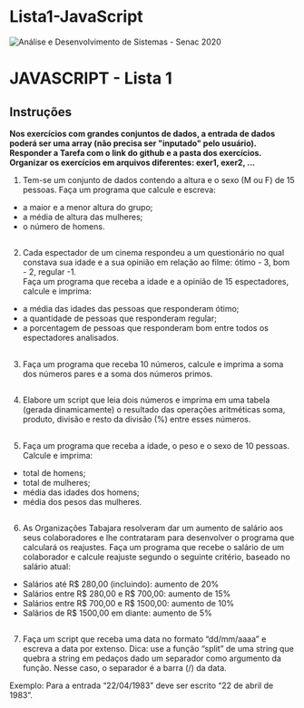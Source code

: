 # Lista1-JavaScript

![Análise e Desenvolvimento de Sistemas - Senac 2020](https://www.google.com/search?q=senac&rlz=1C1WZPD_enBR895BR895&sxsrf=ALeKk01mEGOCyT1Y-vtMjbzveKXb4VyFZA:1599504479032&source=lnms&tbm=isch&sa=X&ved=2ahUKEwie6KfC2tfrAhUyHLkGHTiUA74Q_AUoA3oECBwQBQ&biw=1366&bih=635#imgrc=c4oK8a1lzIIZnM)
##
# JAVASCRIPT - Lista 1

## Instruções

**Nos exercícios com grandes conjuntos de dados, a entrada de dados poderá ser uma array (não precisa ser "inputado" pelo usuário).  
Responder a Tarefa com o link do github e a pasta dos exercícios.  
Organizar os exercícios em arquivos diferentes: exer1, exer2, ...**  

1. Tem-se um conjunto de dados contendo a altura e o sexo (M ou F) de 15 pessoas. Faça um programa que calcule e escreva:  

-   a maior e a menor altura do grupo;
-   a média de altura das mulheres;
-   o número de homens.
##
2. Cada espectador de um cinema respondeu a um questionário no qual constava sua idade e a sua opinião em relação ao filme: ótimo - 3, bom - 2, regular -1.  
Faça um programa que receba a idade e a opinião de 15 espectadores, calcule e imprima:

-   a média das idades das pessoas que responderam ótimo;
-   a quantidade de pessoas que responderam regular;
-   a porcentagem de pessoas que responderam bom entre todos os espectadores analisados.
##
3. Faça um programa que receba 10 números, calcule e imprima a soma dos números pares e a soma dos números primos.
##
4. Elabore um script que leia dois números e imprima em uma tabela (gerada dinamicamente) o resultado das operações aritméticas soma, produto, divisão e resto da divisão (%) entre esses números.
##
5. Faça um programa que receba a idade, o peso e o sexo de 10 pessoas. Calcule e imprima:

-   total de homens;
-   total de mulheres;
-   média das idades dos homens;
-   média dos pesos das mulheres.
##
6. As Organizações Tabajara resolveram dar um aumento de salário aos seus colaboradores e lhe contrataram para desenvolver o programa que calculará os reajustes. Faça um programa que recebe o salário de um colaborador e calcule reajuste segundo o seguinte critério, baseado no salário atual:

-   Salários até R$ 280,00 (incluindo): aumento de 20%
-   Salários entre R$ 280,00 e R$ 700,00: aumento de 15%
-   Salários entre R$ 700,00 e R$ 1500,00: aumento de 10%
-   Salários de R$ 1500,00 em diante: aumento de 5%
##
7. Faça um script que receba uma data no formato “dd/mm/aaaa” e escreva a data por extenso. Dica: use a função “split” de uma string que quebra a string em pedaços dado um separador como argumento da função. Nesse caso, o separador é a barra (/) da data.

Exemplo: Para a entrada “22/04/1983” deve ser escrito “22 de abril de 1983”.
